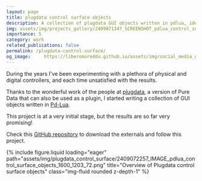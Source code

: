 ```yaml
---
layout: page
title: plugdata control surface objects
description: A collection of plugdata GUI objects written in pdlua, ideal for designing custom control surfaces
img: assets/img/projects_gallery/2409071347_SCREENSHOT_pdlua_control_surface_objects_001_1500X1500.jpg
importance: 5
category: work
related_publications: false
permalink: /plugdata-control-surface/
og_image:     https://liberomureddu.github.io/assets/img/social_media_gallery/2409072257_IMAGE_pdlua_control_surface_objects_Social_sharing_1200_630_72.jpg
---
```

During the years I've been experimenting with a plethora of physical and digital controllers, and each time unsatisfied with the results.

Thanks to the wonderful work of the people at [plugdata](https://plugdata.org), a version of Pure Data that can also be used as a plugin, I started writing a collection of GUI objects written in [Pd-Lua](https://agraef.github.io/pd-lua/tutorial/pd-lua-intro.html).

This project is at a very initial stage, but the results are so far very promising! 

Check this [GitHub repository](https://github.com/liberomureddu/pdlua_control_surface_objects) to download the externals and follow this project.


<div class="row">
    <div class="col-sm mt-3 mt-md-0">
        {% include figure.liquid loading="eager" path="assets/img/plugdata_control_surface/2409072257_IMAGE_pdlua_control_surface_objects_1600_1203_72.png" title="Overview of Plugdata control surface objects" class="img-fluid rounded z-depth-1" %}
    </div>



